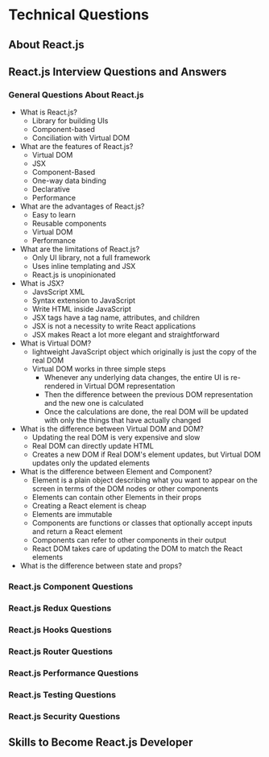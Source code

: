 # Technical Questions

## About React.js

## React.js Interview Questions and Answers

### General Questions About React.js
- What is React.js?
  - Library for building UIs
  - Component-based
  - Conciliation with Virtual DOM
- What are the features of React.js?
  - Virtual DOM
  - JSX
  - Component-Based
  - One-way data binding
  - Declarative
  - Performance
- What are the advantages of React.js?
  - Easy to learn
  - Reusable components
  - Virtual DOM
  - Performance
- What are the limitations of React.js?
  - Only UI library, not a full framework
  - Uses inline templating and JSX
  - React.js is unopinionated
- What is JSX?
  - JavsScript XML
  - Syntax extension to JavaScript
  - Write HTML inside JavaScript
  - JSX tags have a tag name, attributes, and children
  - JSX is not a necessity to write React applications
  - JSX makes React a lot more elegant and straightforward
- What is Virtual DOM?
  - lightweight JavaScript object which originally is just the copy of the real DOM
  - Virtual DOM works in three simple steps
    - Whenever any underlying data changes, the entire UI is re-rendered in Virtual DOM representation
    - Then the difference between the previous DOM representation and the new one is calculated
    - Once the calculations are done, the real DOM will be updated with only the things that have actually changed
- What is the difference between Virtual DOM and DOM?
  - Updating the real DOM is very expensive and slow
  - Real DOM can directly update HTML
  - Creates a new DOM if Real DOM's element updates, but Virtual DOM updates only the updated elements
- What is the difference between Element and Component?
  - Element is a plain object describing what you want to appear on the screen in terms of the DOM nodes or other components
  - Elements can contain other Elements in their props
  - Creating a React element is cheap
  - Elements are immutable
  - Components are functions or classes that optionally accept inputs and return a React element
  - Components can refer to other components in their output
  - React DOM takes care of updating the DOM to match the React elements
- What is the difference between state and props?
### React.js Component Questions
### React.js Redux Questions
### React.js Hooks Questions
### React.js Router Questions
### React.js Performance Questions
### React.js Testing Questions
### React.js Security Questions

## Skills to Become React.js Developer